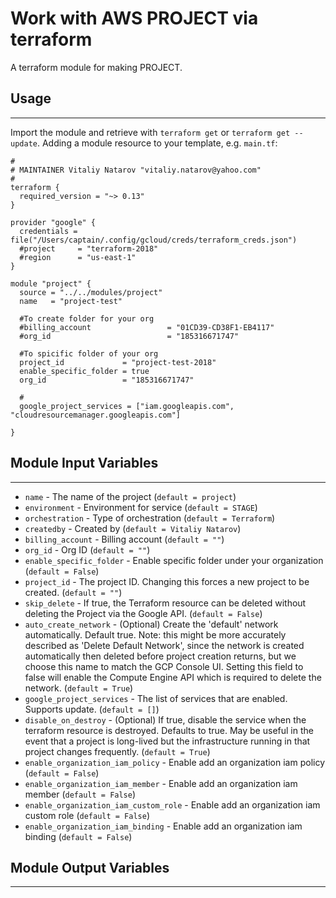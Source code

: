 # Work with AWS PROJECT via terraform

A terraform module for making PROJECT.


## Usage
----------------------
Import the module and retrieve with ```terraform get``` or ```terraform get --update```. Adding a module resource to your template, e.g. `main.tf`:

```
#
# MAINTAINER Vitaliy Natarov "vitaliy.natarov@yahoo.com"
#
terraform {
  required_version = "~> 0.13"
}

provider "google" {
  credentials = file("/Users/captain/.config/gcloud/creds/terraform_creds.json")
  #project     = "terraform-2018"
  #region      = "us-east-1"
}

module "project" {
  source = "../../modules/project"
  name   = "project-test"

  #To create folder for your org
  #billing_account                 = "01CD39-CD38F1-EB4117"
  #org_id                          = "185316671747"

  #To spicific folder of your org
  project_id             = "project-test-2018"
  enable_specific_folder = true
  org_id                 = "185316671747"

  #
  google_project_services = ["iam.googleapis.com", "cloudresourcemanager.googleapis.com"]

}
```

## Module Input Variables
----------------------
- `name` -  The name of the project (`default = project`)
- `environment` - Environment for service (`default = STAGE`)
- `orchestration` - Type of orchestration (`default = Terraform`)
- `createdby` - Created by (`default = Vitaliy Natarov`)
- `billing_account` - Billing account (`default = ""`)
- `org_id` - Org ID (`default = ""`)
- `enable_specific_folder` - Enable specific folder under your organization (`default = False`)
- `project_id` - The project ID. Changing this forces a new project to be created. (`default = ""`)
- `skip_delete` - If true, the Terraform resource can be deleted without deleting the Project via the Google API. (`default = False`)
- `auto_create_network` - (Optional) Create the 'default' network automatically. Default true. Note: this might be more accurately described as 'Delete Default Network', since the network is created automatically then deleted before project creation returns, but we choose this name to match the GCP Console UI. Setting this field to false will enable the Compute Engine API which is required to delete the network. (`default = True`)
- `google_project_services` - The list of services that are enabled. Supports update. (`default = []`)
- `disable_on_destroy` - (Optional) If true, disable the service when the terraform resource is destroyed. Defaults to true. May be useful in the event that a project is long-lived but the infrastructure running in that project changes frequently. (`default = True`)
- `enable_organization_iam_policy` - Enable add an organization iam policy (`default = False`)
- `enable_organization_iam_member` - Enable add an organization iam member (`default = False`)
- `enable_organization_iam_custom_role` - Enable add an organization iam custom role (`default = False`)
- `enable_organization_iam_binding` - Enable add an organization iam binding (`default = False`)

## Module Output Variables
----------------------
